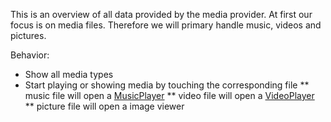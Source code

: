 This is an overview of all data provided by the media provider. At first our focus is on media files. Therefore we will primary handle music, videos and pictures.

Behavior:
* Show all media types
* Start playing or showing media by touching the corresponding file
** music file will open a [MusicPlayer](./MusicPlayer.md)
** video file will open a [VideoPlayer](./VideoPlayer.md)
** picture file will open a image viewer
